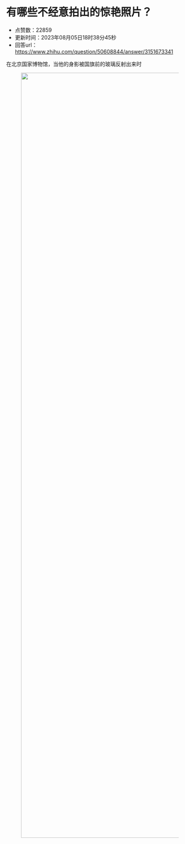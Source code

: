 # 有哪些不经意拍出的惊艳照片？
- 点赞数：22859
- 更新时间：2023年08月05日18时38分45秒
- 回答url：https://www.zhihu.com/question/50608844/answer/3151673341
<body>
 <p data-pid="1NIruzfy">在北京国家博物馆，当他的身影被国旗前的玻璃反射出来时</p>
 <figure data-size="normal">
  <img src="https://picx.zhimg.com/50/v2-1106abfa73aa77b41c21fddc152cb875_720w.jpg?source=1940ef5c" data-rawwidth="2048" data-rawheight="1527" data-size="normal" data-original-token="v2-b0e0fd59ae76c968e7ec5afe5371ad2b" data-default-watermark-src="https://pic1.zhimg.com/50/v2-78badfcdfcfe0f2de3c3f653cb401608_720w.jpg?source=1940ef5c" class="origin_image zh-lightbox-thumb" width="2048" data-original="https://picx.zhimg.com/v2-1106abfa73aa77b41c21fddc152cb875_r.jpg?source=1940ef5c">
 </figure>
 <p></p>
</body>